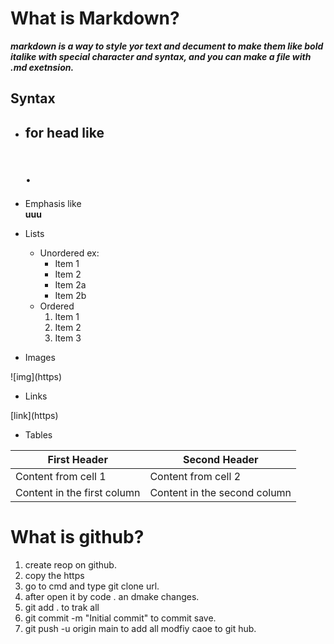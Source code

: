 # What is Markdown?

***markdown is a way to style yor text and decument to make them like bold italike with special character and syntax, and you can make a file with .md exetnsion.***

## Syntax

* ## for head like <h1>.

* Emphasis like  
**uuu**

* Lists
  * Unordered
    ex:
     * Item 1
     * Item 2
     * Item 2a
     * Item 2b
  * Ordered
       1. Item 1
       1. Item 2
       1. Item 3   

* Images
<p>![img](https)</p>

* Links
<p>[link](https)</p>

* Tables



First Header | Second Header
------------ | -------------
Content from cell 1 | Content from cell 2
Content in the first column | Content in the second column



# What is github?

1. create reop on github.
1. copy the https 
1. go to cmd and type git clone url.
1. after open it by code . an dmake changes.
1. git add . to trak all
1. git commit -m "Initial commit" to commit save.
1. git push -u origin main to add all modfiy caoe to git hub.